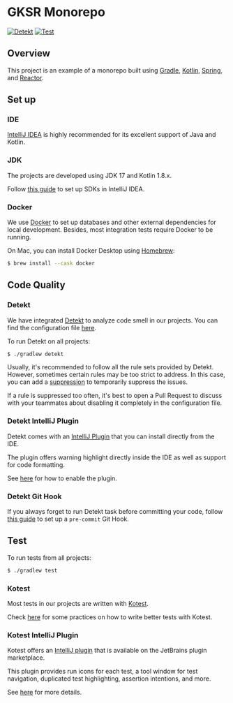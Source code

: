 # GKSR Monorepo

[![Detekt](https://github.com/sabercon/gksr-monorepo/actions/workflows/detekt.yml/badge.svg)](https://github.com/sabercon/gksr-monorepo/actions/workflows/detekt.yml)
[![Test](https://github.com/sabercon/gksr-monorepo/actions/workflows/test.yml/badge.svg)](https://github.com/sabercon/gksr-monorepo/actions/workflows/test.yml)

## Overview

This project is an example of a monorepo built using [Gradle](https://gradle.org), [Kotlin](https://kotlinlang.org),
[Spring](https://spring.io), and [Reactor](https://projectreactor.io).

## Set up

### IDE

[IntelliJ IDEA](https://www.jetbrains.com/idea/download) is highly recommended
for its excellent support of Java and Kotlin.

### JDK

The projects are developed using JDK 17 and Kotlin 1.8.x.

Follow [this guide](https://www.jetbrains.com/help/idea/sdk.html) to set up SDKs in IntelliJ IDEA.

### Docker

We use [Docker](https://www.docker.com) to set up databases and other external dependencies for local development.
Besides, most integration tests require Docker to be running.

On Mac, you can install Docker Desktop using [Homebrew](https://formulae.brew.sh/cask/docker):

```bash
$ brew install --cask docker
```

## Code Quality

### Detekt

We have integrated [Detekt](https://detekt.dev/docs/intro) to analyze code smell in our projects.
You can find the configuration file [here](./config/detekt/config.yml).

To run Detekt on all projects:

```bash
$ ./gradlew detekt
```

Usually, it's recommended to follow all the rule sets provided by Detekt.
However, sometimes certain rules may be too strict to address.
In this case, you can add a [suppression](https://detekt.dev/docs/introduction/suppressing-rules)
to temporarily suppress the issues.

If a rule is suppressed too often, it's best to open a Pull Request to discuss with your teammates
about disabling it completely in the configuration file.

### Detekt IntelliJ Plugin

Detekt comes with an [IntelliJ Plugin](https://plugins.jetbrains.com/plugin/10761-detekt)
that you can install directly from the IDE.

The plugin offers warning highlight directly inside the IDE as well as support for code formatting.

See [here](https://github.com/detekt/detekt-intellij-plugin) for how to enable the plugin.

### Detekt Git Hook

If you always forget to run Detekt task before committing your code,
follow [this guide](https://detekt.dev/docs/gettingstarted/git-pre-commit-hook) to set up a `pre-commit` Git Hook.

## Test

To run tests from all projects:

```bash
$ ./gradlew test
```

### Kotest

Most tests in our projects are written with [Kotest](https://kotest.io/docs/quickstart).

Check [here](./common/test/README.md) for some practices on how to write better tests with Kotest.

### Kotest IntelliJ Plugin

Kotest offers an [IntelliJ plugin](https://plugins.jetbrains.com/plugin/14080-kotest)
that is available on the JetBrains plugin marketplace.

This plugin provides run icons for each test, a tool window for test navigation,
duplicated test highlighting, assertion intentions, and more.

See [here](https://kotest.io/docs/intellij/intellij-plugin.html) for more details.

